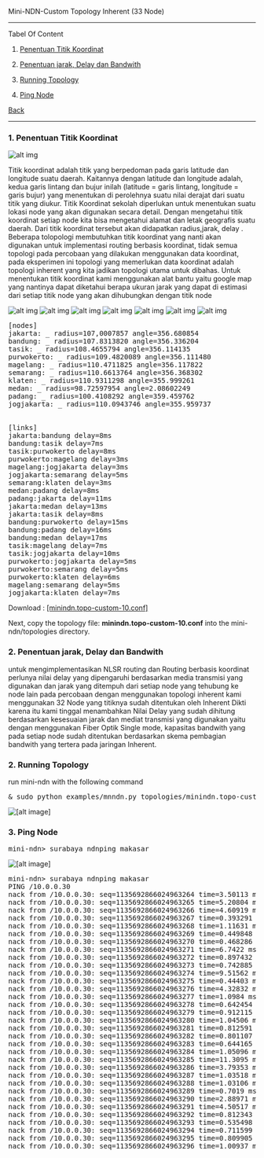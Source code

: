 
Mini-NDN-Custom Topology Inherent (33 Node)
***
Tabel Of Content

1. [Penentuan Titik Koordinat](https://github.com/syaifulahdan/Mini-NDN-Work/blob/main/Assignment%203:NDN-CustomTopology/ndn-custom-topo-inherent.md#1-penentuan-titik-koordinat) 
2. [Penentuan jarak, Delay dan Bandwith](https://github.com/syaifulahdan/Mini-NDN-Work/blob/main/Assignment%203:NDN-CustomTopology/ndn-custom-topo-inherent.md#2-penentuan-jarak-delay-dan-bandwith) 

3. [Running Topology](https://github.com/syaifulahdan/Mini-NDN-Work/blob/main/Assignment%203:NDN-CustomTopology/ndn-custom-topo-5.md#2-running-topology)
4. [Ping Node](https://github.com/syaifulahdan/Mini-NDN-Work/blob/main/Assignment%203:NDN-CustomTopology/ndn-custom-topo-5.md#2-running-topology)

[Back](https://github.com/syaifulahdan/Mini-NDN-Work)

***

 
### <b>1. Penentuan Titik Koordinat</b>   

![alt img](https://github.com/syaifulahdan/Mini-NDN-Work/blob/main/Assignment%203:NDN-CustomTopology/CustomTopology-Image-Inherent/inherent-bb.jpg)

<p text-align=justify> Titik koordinat adalah titik yang berpedoman pada garis latitude dan longitude suatu daerah. Kaitannya dengan latitude dan longitude adalah, kedua garis lintang dan bujur inilah (latitude = garis lintang, longitude = garis bujur) yang menentukan di perolehnya suatu nilai derajat dari suatu titik yang diukur. Titik Koordinat sekolah diperlukan untuk menentukan suatu lokasi node yang akan digunakan secara detail. Dengan mengetahui titik koordinat setiap node kita bisa mengetahui alamat dan letak geografis suatu daerah. Dari titik koordinat tersebut akan didapatkan radius,jarak, delay . Beberapa tolopologi membutuhkan titik koordinat yang nanti akan digunakan untuk implementasi routing berbasis koordinat, tidak semua topologi pada percobaan yang dilakukan menggunakan data koordinat, pada eksperimen ini topologi yang memerlukan data koordinat adalah topologi inherent yang kita jadikan topologi utama untuk dibahas. Untuk menentukan titik koordinat kami menggunakan alat bantu yaitu google map yang nantinya dapat diketahui berapa ukuran jarak yang dapat di estimasi dari setiap titik node yang akan dihubungkan dengan titik node </p text-align=justify> 

![alt img](https://github.com/syaifulahdan/Mini-NDN-Work/blob/main/Assignment%203:NDN-CustomTopology/CustomTopology-Image-Inherent/koordinat-area-1.png)
![alt img](https://github.com/syaifulahdan/Mini-NDN-Work/blob/main/Assignment%203:NDN-CustomTopology/CustomTopology-Image-Inherent/koordinat-area-2.png)
![alt img](https://github.com/syaifulahdan/Mini-NDN-Work/blob/main/Assignment%203:NDN-CustomTopology/CustomTopology-Image-Inherent/koordinat-area-3.png)
![alt img](https://github.com/syaifulahdan/Mini-NDN-Work/blob/main/Assignment%203:NDN-CustomTopology/CustomTopology-Image-Inherent/koordinat-area-4.png)
![alt img](https://github.com/syaifulahdan/Mini-NDN-Work/blob/main/Assignment%203:NDN-CustomTopology/CustomTopology-Image-Inherent/koordinat-area-56.png)
![alt img](https://github.com/syaifulahdan/Mini-NDN-Work/blob/main/Assignment%203:NDN-CustomTopology/CustomTopology-Image-Inherent/koordinat-area-7.png)
![alt img](https://github.com/syaifulahdan/Mini-NDN-Work/blob/main/Assignment%203:NDN-CustomTopology/CustomTopology-Image-Inherent/koordinat-area-8.png)
<pre>
[nodes]
jakarta: _ radius=107,0007857 angle=356.680854
bandung: _ radius=107.8313820 angle=356.336204
tasik: _ radius=108.4655794 angle=356.114135
purwokerto: _ radius=109.4820089 angle=356.111480
magelang: _ radius=110.4711825 angle=356.117822
semarang: _ radius=110.6613764 angle=356.368302
klaten: _ radius=110.9311298 angle=355.999261
medan: _ radius=98.72597954 angle=2.08602249
padang: _ radius=100.4108292 angle=359.459762
jogjakarta: _ radius=110.0943746 angle=355.959737


[links]
jakarta:bandung delay=8ms
bandung:tasik delay=7ms
tasik:purwokerto delay=8ms
purwokerto:magelang delay=3ms
magelang:jogjakarta delay=3ms
jogjakarta:semarang delay=5ms
semarang:klaten delay=3ms
medan:padang delay=8ms
padang:jakarta delay=11ms
jakarta:medan delay=13ms
jakarta:tasik delay=8ms
bandung:purwokerto delay=15ms
bandung:padang delay=16ms
bandung:medan delay=17ms
tasik:magelang delay=7ms
tasik:jogjakarta delay=10ms
purwokerto:jogjakarta delay=5ms
purwokerto:semarang delay=5ms
purwokerto:klaten delay=6ms
magelang:semarang delay=5ms
jogjakarta:klaten delay=7ms
</pre>

Download : [[minindn.topo-custom-10.conf]](https://github.com/syaifulahdan/Mini-NDN-Work/blob/main/Assignment%203:NDN-CustomTopology/minindn.topo-custom-10.conf)

Next, copy the topology file: **minindn.topo-custom-10.conf** into the mini-ndn/topologies directory.

### <b>2. Penentuan jarak, Delay dan Bandwith</b>   
<p text-align=justify>
untuk mengimplementasikan NLSR routing dan Routing berbasis koordinat perlunya nilai delay yang dipengaruhi berdasarkan media transmisi yang digunakan dan jarak yang ditempuh dari setiap node yang tehubung ke node lain pada percobaan dengan menggunakan topologi inherent kami menggunakan 32 Node yang titiknya sudah ditentukan oleh Inherent Dikti karena itu kami tinggal menambahkan Nilai Delay yang sudah dihitung berdasarkan kesesuaian jarak dan mediat transmisi yang digunakan yaitu dengan menggunakan Fiber Optik Single mode, kapasitas bandwith yang pada setiap node sudah ditentukan berdasarkan skema pembagian bandwith yang tertera pada jaringan Inherent. </p text-align=justify>

### <b>2. Running Topology</b>   

run mini-ndn with the following command

<pre>
& sudo python examples/mnndn.py topologies/minindn.topo-custom-10.conf
</pre>
![[alt image]](https://github.com/syaifulahdan/Mini-NDN-Work/blob/main/Assignment%203:NDN-CustomTopology/CustomTopology-Image-5-Nodes/running-ct5nodes.png)

### <b>3. Ping Node</b>   
<pre>
mini-ndn> surabaya ndnping makasar
</pre>
![[alt image]](https://github.com/syaifulahdan/Mini-NDN-Work/blob/main/Assignment%203:NDN-CustomTopology/CustomTopology-Image-5-Nodes/ct5nodes-ping-surabaya-makasar.png)
<pre>
mini-ndn> surabaya ndnping makasar
PING /10.0.0.30
nack from /10.0.0.30: seq=1135692866024963264 time=3.50113 ms reason=NoRoute
nack from /10.0.0.30: seq=1135692866024963265 time=5.20804 ms reason=NoRoute
nack from /10.0.0.30: seq=1135692866024963266 time=4.60919 ms reason=NoRoute
nack from /10.0.0.30: seq=1135692866024963267 time=0.393291 ms reason=NoRoute
nack from /10.0.0.30: seq=1135692866024963268 time=1.11631 ms reason=NoRoute
nack from /10.0.0.30: seq=1135692866024963269 time=0.449848 ms reason=NoRoute
nack from /10.0.0.30: seq=1135692866024963270 time=0.468286 ms reason=NoRoute
nack from /10.0.0.30: seq=1135692866024963271 time=6.7422 ms reason=NoRoute
nack from /10.0.0.30: seq=1135692866024963272 time=0.897432 ms reason=NoRoute
nack from /10.0.0.30: seq=1135692866024963273 time=0.742885 ms reason=NoRoute
nack from /10.0.0.30: seq=1135692866024963274 time=9.51562 ms reason=NoRoute
nack from /10.0.0.30: seq=1135692866024963275 time=0.44403 ms reason=NoRoute
nack from /10.0.0.30: seq=1135692866024963276 time=4.32832 ms reason=NoRoute
nack from /10.0.0.30: seq=1135692866024963277 time=1.0984 ms reason=NoRoute
nack from /10.0.0.30: seq=1135692866024963278 time=0.642454 ms reason=NoRoute
nack from /10.0.0.30: seq=1135692866024963279 time=0.912115 ms reason=NoRoute
nack from /10.0.0.30: seq=1135692866024963280 time=1.04506 ms reason=NoRoute
nack from /10.0.0.30: seq=1135692866024963281 time=0.812591 ms reason=NoRoute
nack from /10.0.0.30: seq=1135692866024963282 time=0.801107 ms reason=NoRoute
nack from /10.0.0.30: seq=1135692866024963283 time=0.644165 ms reason=NoRoute
nack from /10.0.0.30: seq=1135692866024963284 time=1.05096 ms reason=NoRoute
nack from /10.0.0.30: seq=1135692866024963285 time=11.3095 ms reason=NoRoute
nack from /10.0.0.30: seq=1135692866024963286 time=3.79353 ms reason=NoRoute
nack from /10.0.0.30: seq=1135692866024963287 time=1.03518 ms reason=NoRoute
nack from /10.0.0.30: seq=1135692866024963288 time=1.03106 ms reason=NoRoute
nack from /10.0.0.30: seq=1135692866024963289 time=0.7019 ms reason=NoRoute
nack from /10.0.0.30: seq=1135692866024963290 time=2.88971 ms reason=NoRoute
nack from /10.0.0.30: seq=1135692866024963291 time=4.50517 ms reason=NoRoute
nack from /10.0.0.30: seq=1135692866024963292 time=0.812343 ms reason=NoRoute
nack from /10.0.0.30: seq=1135692866024963293 time=0.535498 ms reason=NoRoute
nack from /10.0.0.30: seq=1135692866024963294 time=0.711599 ms reason=NoRoute
nack from /10.0.0.30: seq=1135692866024963295 time=0.809905 ms reason=NoRoute
nack from /10.0.0.30: seq=1135692866024963296 time=1.00937 ms reason=NoRoute
</pre>
